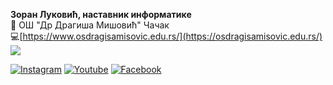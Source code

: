 **Зоран Луковић, наставник информатике**\
:office: ОШ "Др Драгиша Мишовић" Чачак</br>
:computer:[https://www.osdragisamisovic.edu.rs/](https://osdragisamisovic.edu.rs/)</br>
![](https://komarev.com/ghpvc/?username=zoranlukovic)


[![Instagram](https://user-images.githubusercontent.com/96352499/217493357-24fc0189-6cd2-4b96-a2da-801a9cf00c14.png)](https://osdragisamisovic.edu.rs/)
[![Youtube](https://user-images.githubusercontent.com/96352499/217493380-4971a232-8e41-4ca6-bf62-28ac36b79a76.png)](https://osdragisamisovic.edu.rs/)
[![Facebook](https://user-images.githubusercontent.com/96352499/217493406-0434b2ad-7e9c-4b2b-9fb1-7ca393096e0d.png)](https://osdragisamisovic.edu.rs/)
